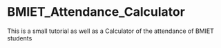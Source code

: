 # BMIET_Attendance_Calculator
 This is a small tutorial as well as a Calculator of the attendance of BMIET students
